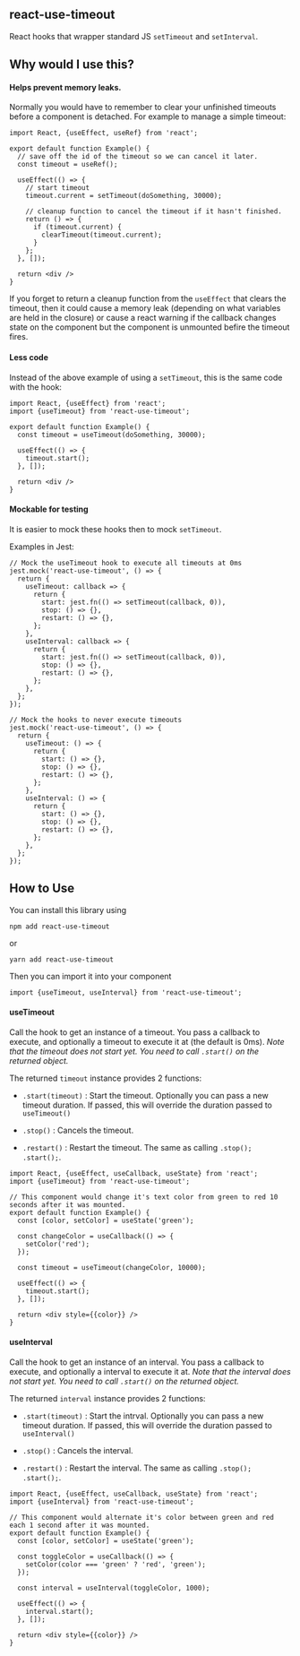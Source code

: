 ## react-use-timeout

React hooks that wrapper standard JS `setTimeout` and `setInterval`.

## Why would I use this?

#### Helps prevent memory leaks.

Normally you would have to remember to clear your unfinished timeouts before a component is detached. For example to manage a simple timeout:

```
import React, {useEffect, useRef} from 'react';

export default function Example() {
  // save off the id of the timeout so we can cancel it later.
  const timeout = useRef();

  useEffect(() => {
    // start timeout
    timeout.current = setTimeout(doSomething, 30000);

    // cleanup function to cancel the timeout if it hasn't finished.
    return () => {
      if (timeout.current) {
        clearTimeout(timeout.current);
      }
    };
  }, []);

  return <div />
}
```

If you forget to return a cleanup function from the `useEffect` that clears the timeout, then it could cause a memory leak (depending on what variables are held in the closure) or cause a react warning if the callback changes state on the component but the component is unmounted befire the timeout fires.

#### Less code

Instead of the above example of using a `setTimeout`, this is the same code with the hook:

```
import React, {useEffect} from 'react';
import {useTimeout} from 'react-use-timeout';

export default function Example() {
  const timeout = useTimeout(doSomething, 30000);

  useEffect(() => {
    timeout.start();
  }, []);

  return <div />
}
```

#### Mockable for testing

It is easier to mock these hooks then to mock `setTimeout`.

Examples in Jest:

```
// Mock the useTimeout hook to execute all timeouts at 0ms
jest.mock('react-use-timeout', () => {
  return {
    useTimeout: callback => {
      return {
        start: jest.fn(() => setTimeout(callback, 0)),
        stop: () => {},
        restart: () => {},
      };
    },
    useInterval: callback => {
      return {
        start: jest.fn(() => setTimeout(callback, 0)),
        stop: () => {},
        restart: () => {},
      };
    },
  };
});
```

```
// Mock the hooks to never execute timeouts
jest.mock('react-use-timeout', () => {
  return {
    useTimeout: () => {
      return {
        start: () => {},
        stop: () => {},
        restart: () => {},
      };
    },
    useInterval: () => {
      return {
        start: () => {},
        stop: () => {},
        restart: () => {},
      };
    },
  };
});
```

## How to Use

You can install this library using

```
npm add react-use-timeout
```
or
```
yarn add react-use-timeout
```

Then you can import it into your component

```
import {useTimeout, useInterval} from 'react-use-timeout';
```

#### useTimeout

Call the hook to get an instance of a timeout. You pass a callback to execute, and optionally a timeout to execute it at (the default is 0ms). _Note that the timeout does not start yet. You need to call `.start()` on the returned object._

The returned `timeout` instance provides 2 functions:

* `.start(timeout)` : Start the timeout. Optionally you can pass a new timeout duration. If passed, this will override the duration passed to `useTimeout()`

* `.stop()` : Cancels the timeout.

* `.restart()` : Restart the timeout. The same as calling `.stop(); .start();`.

```
import React, {useEffect, useCallback, useState} from 'react';
import {useTimeout} from 'react-use-timeout';

// This component would change it's text color from green to red 10 seconds after it was mounted.
export default function Example() {
  const [color, setColor] = useState('green');

  const changeColor = useCallback(() => {
    setColor('red');
  });

  const timeout = useTimeout(changeColor, 10000);

  useEffect(() => {
    timeout.start();
  }, []);

  return <div style={{color}} />
}
```

#### useInterval

Call the hook to get an instance of an interval. You pass a callback to execute, and optionally a interval to execute it at. _Note that the interval does not start yet. You need to call `.start()` on the returned object._

The returned `interval` instance provides 2 functions:

* `.start(timeout)` : Start the intrval. Optionally you can pass a new timeout duration. If passed, this will override the duration passed to `useInterval()`
* `.stop()` : Cancels the interval.

* `.restart()` : Restart the interval. The same as calling `.stop(); .start();`.

```
import React, {useEffect, useCallback, useState} from 'react';
import {useInterval} from 'react-use-timeout';

// This component would alternate it's color between green and red each 1 second after it was mounted.
export default function Example() {
  const [color, setColor] = useState('green');

  const toggleColor = useCallback(() => {
    setColor(color === 'green' ? 'red', 'green');
  });

  const interval = useInterval(toggleColor, 1000);

  useEffect(() => {
    interval.start();
  }, []);

  return <div style={{color}} />
}
```
